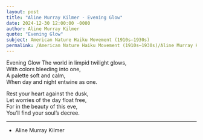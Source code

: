 ```yaml
---
layout: post
title: "Aline Murray Kilmer - Evening Glow"
date: 2024-12-30 12:00:00 -0000
author: Aline Murray Kilmer
quote: "Evening Glow"
subject: American Nature Haiku Movement (1910s–1930s)
permalink: /American Nature Haiku Movement (1910s–1930s)/Aline Murray Kilmer/Aline Murray Kilmer - Evening Glow
---
```


Evening Glow
The world in limpid twilight glows,  
With colors bleeding into one,  
A palette soft and calm,  
When day and night entwine as one.

Rest your heart against the dusk,  
Let worries of the day float free,  
For in the beauty of this eve,  
You’ll find your soul’s decree.

 --- 


- Aline Murray Kilmer
